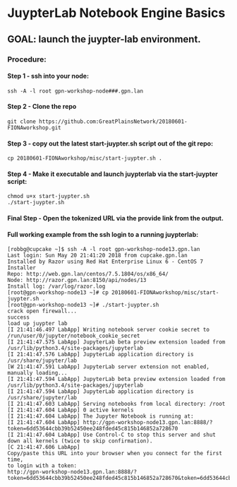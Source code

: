﻿# JuypterLab Notebook Engine Basics


## GOAL: launch the juypter-lab environment.

### Procedure:

#### Step 1 -  ssh into your node:
```
ssh -A -l root gpn-workshop-node###.gpn.lan
```
#### Step 2 - Clone the repo
```
git clone https://github.com:GreatPlainsNetwork/20180601-FIONAworkshop.git
```
#### Step 3 - copy out the latest start-juypter.sh script out of the git repo:
```
cp 20180601-FIONAworkshop/misc/start-juypter.sh .
```
#### Step 4 -  Make it executable and launch juypterlab via the start-juypter script:
```
chmod u+x start-juypter.sh
./start-juypter.sh
```

#### Final Step - Open the tokenized URL via the provide link from the output.


#### Full working example from the ssh login to a running juypterlab:
```
[robbg@cupcake ~]$ ssh -A -l root gpn-workshop-node13.gpn.lan 
Last login: Sun May 20 21:41:20 2018 from cupcake.gpn.lan
Installed by Razor using Red Hat Enterprise Linux 6 - CentOS 7 Installer
Repo: http://web.gpn.lan/centos/7.5.1804/os/x86_64/
Node: http://razor.gpn.lan:8150/api/nodes/13
Install log: /var/log/razor.log
[root@gpn-workshop-node13 ~]# cp 20180601-FIONAworkshop/misc/start-juypter.sh .
[root@gpn-workshop-node13 ~]# ./start-juypter.sh 
crack open firewall...
success
load up juypter lab
[I 21:41:46.497 LabApp] Writing notebook server cookie secret to /run/user/0/jupyter/notebook_cookie_secret
[I 21:41:47.575 LabApp] JupyterLab beta preview extension loaded from /usr/lib/python3.4/site-packages/jupyterlab
[I 21:41:47.576 LabApp] JupyterLab application directory is /usr/share/jupyter/lab
[W 21:41:47.591 LabApp] JupyterLab server extension not enabled, manually loading...
[I 21:41:47.594 LabApp] JupyterLab beta preview extension loaded from /usr/lib/python3.4/site-packages/jupyterlab
[I 21:41:47.594 LabApp] JupyterLab application directory is /usr/share/jupyter/lab
[I 21:41:47.603 LabApp] Serving notebooks from local directory: /root
[I 21:41:47.604 LabApp] 0 active kernels
[I 21:41:47.604 LabApp] The Jupyter Notebook is running at:
[I 21:41:47.604 LabApp] http://gpn-workshop-node13.gpn.lan:8888/?token=6dd53644cbb39b52450ee248fded45c815b146852a728670
[I 21:41:47.604 LabApp] Use Control-C to stop this server and shut down all kernels (twice to skip confirmation).
[C 21:41:47.606 LabApp] 
Copy/paste this URL into your browser when you connect for the first time,
to login with a token:
http://gpn-workshop-node13.gpn.lan:8888/?token=6dd53644cbb39b52450ee248fded45c815b146852a728670&token=6dd53644cbb39b52450ee248fded45c815b146852a728670
```

